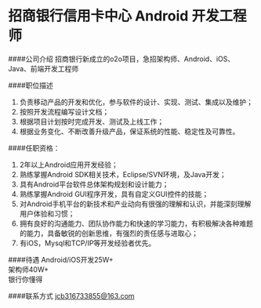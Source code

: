 招商银行信用卡中心 Android 开发工程师
==========

####公司介绍
招商银行新成立的o2o项目，急招架构师、Android、iOS、Java、前端开发工程师  

####职位描述
1. 负责移动产品的开发和优化，参与软件的设计、实现、测试、集成以及维护； 
2. 按照开发流程编写设计文档； 
3. 根据项目计划按时完成开发、测试及上线工作； 
4. 根据业务变化、不断改善升级产品，保证系统的性能、稳定性及可靠性。

####任职资格：
1. 2年以上Android应用开发经验； 
2. 熟练掌握Android SDK相关技术，Eclipse/SVN环境，及Java开发； 
3. 具有Android平台软件总体架构规划和设计能力； 
4. 熟练掌握Android GUI程序开发，具有自定义GUI控件的技能； 
5. 对Android手机平台的新技术和产业动向有很强的理解和认识，并能深刻理解用户体验和习惯； 
6. 拥有良好的沟通能力、团队协作能力和快速的学习能力，有积极解决各种难题的能力，具备敏锐的创新思维，有强烈的责任感与进取心； 
7. 有iOS，Mysql和TCP/IP等开发经验者优先。

####待遇
Android/iOS开发25W+  
架构师40W+  
银行你懂得  

####联系方式
[jcb316733855@163.com](mailto:jcb316733855@163.com)
